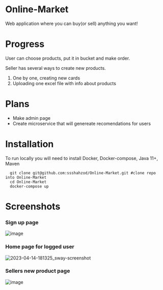 # Online-Market
Web application where you can buy(or sell) anything you want!

# Progress
User can choose products, put it in bucket and make order.

Seller has several ways to create new products.
  1) One by one, creating new cards
  2) Uploading one excel file with info about products

# Plans
- Make admin page
- Create microservice that will genereate recomendations for users


# Installation
To run locally you will need to install Docker, Docker-compose, Java 11+, Maven
```
  git clone git@github.com:ssshahzod/Online-Market.git #clone repo into Online-Market
  cd Online-Market
  docker-compose up
```

# Screenshots
### Sign up page
![image](https://user-images.githubusercontent.com/55853125/232085111-76b17b37-e8b5-4412-9680-620fa392b8f3.png)

### Home page for logged user
![2023-04-14-181325_sway-screenshot](https://user-images.githubusercontent.com/55853125/232084727-b5f3897a-10cd-44ea-863e-9404251afd0e.png)

### Sellers new product page
![image](https://user-images.githubusercontent.com/55853125/232085973-2b930adb-2145-4d99-96dd-6bf0356fb35f.png)
